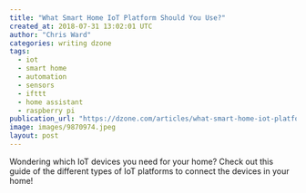 ```yaml
---
title: "What Smart Home IoT Platform Should You Use?"
created_at: 2018-07-31 13:02:01 UTC
author: "Chris Ward"
categories: writing dzone
tags:
  - iot
  - smart home
  - automation
  - sensors
  - ifttt
  - home assistant
  - raspberry pi
publication_url: "https://dzone.com/articles/what-smart-home-iot-platform-should-you-use"
image: images/9870974.jpeg
layout: post
---
```

Wondering which IoT devices you need for your home? Check out this guide of the different types of IoT platforms to connect the devices in your home!

